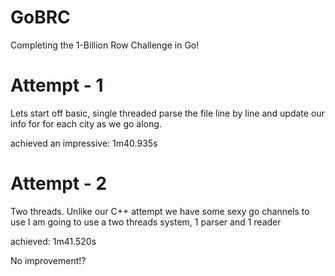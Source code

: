 # GoBRC

Completing the 1-Billion Row Challenge in Go!

# Attempt - 1
Lets start off basic, single threaded parse the file line by line and update our info for for each city as we go along.

achieved an impressive: 1m40.935s

# Attempt - 2
Two threads. Unlike our C++ attempt we have some sexy go channels to use I am going to use a two threads system, 1 parser and 1 reader

achieved: 1m41.520s

No improvement!?